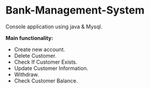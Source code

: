 # Bank-Management-System
  Console application using java & Mysql.
  
<b>Main functionality:</b>
- Create new account.
- Delete Customer.
- Check If Customer Exists.
- Update Customer Information.
- Withdraw.
- Check Customer Balance.

